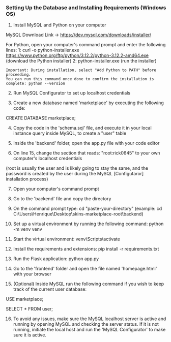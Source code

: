 ### Setting Up the Database and Installing Requirements (Windows OS)
1. Install MySQL and Python on your computer

MySQL Download Link -> https://dev.mysql.com/downloads/installer/

For Python, open your computer's command prompt and enter the following lines:
	1: curl -o python-installer.exe https://www.python.org/ftp/python/3.12.2/python-3.12.2-amd64.exe (download the Python installer)
	2: python-installer.exe (run the installer)

	Important: During installation, select "Add Python to PATH" before proceeding.
	You can run this command once done to confirm the installation is complete: python --version

	

2. Run MySQL Configurator to set up localhost credentials

3. Create a new database named 'marketplace' by executing the following code:

CREATE DATABASE marketplace;


4. Copy the code in the 'schema.sql' file, and execute it in your local instance query inside MySQL, to create a "user" table

5. Inside the 'backend' folder, open the app.py file with your code editor

6. On line 15, change the section that reads: "root:rick0645" to your own computer's localhost credentials 

(root is usually the user and is likely going to stay the same, and the password is created by the user during the MySQL [Configutaror] installation process)

7. Open your computer's command prompt

8. Go to the 'backend' file and copy the directory

9. On the command prompt type: cd "paste-your-directory" (example: cd C:\Users\Henrique\Desktop\skins-marketplace-root\backend)

10. Set up a virtual environment by running the following command: python -m venv venv

11. Start the virtual environment: venv\Scripts\activate

12. Install the requirements and extensions: pip install -r requirements.txt

13. Run the Flask application: python app.py

14. Go to the 'frontend' folder and open the file named 'homepage.html' with your browser

15. (Optional) Inside MySQL run the following command if you wish to keep track of the current user database:

USE marketplace;

SELECT * FROM user;

16. To avoid any issues, make sure the MySQL localhost server is active and running by opening MySQL and checking the server status. If it is not running, initiate the local host and run the 'MySQL Configurator' to make sure it is active.

